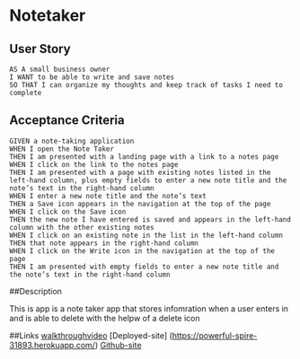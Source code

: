 # Notetaker

## User Story

```
AS A small business owner
I WANT to be able to write and save notes
SO THAT I can organize my thoughts and keep track of tasks I need to complete
```


## Acceptance Criteria

```
GIVEN a note-taking application
WHEN I open the Note Taker
THEN I am presented with a landing page with a link to a notes page
WHEN I click on the link to the notes page
THEN I am presented with a page with existing notes listed in the left-hand column, plus empty fields to enter a new note title and the note’s text in the right-hand column
WHEN I enter a new note title and the note’s text
THEN a Save icon appears in the navigation at the top of the page
WHEN I click on the Save icon
THEN the new note I have entered is saved and appears in the left-hand column with the other existing notes
WHEN I click on an existing note in the list in the left-hand column
THEN that note appears in the right-hand column
WHEN I click on the Write icon in the navigation at the top of the page
THEN I am presented with empty fields to enter a new note title and the note’s text in the right-hand column
```

##Description

This is app is a note taker app that stores infomration when a user enters in and is able to delete with the helpw of a delete icon

##Links
[walkthroughvideo](https://watch.screencastify.com/v/14asz8ARQObXi0RiE6F3)
[Deployed-site] (https://powerful-spire-31893.herokuapp.com/)
[Github-site](https://github.com/oyindami/Notetaker)

